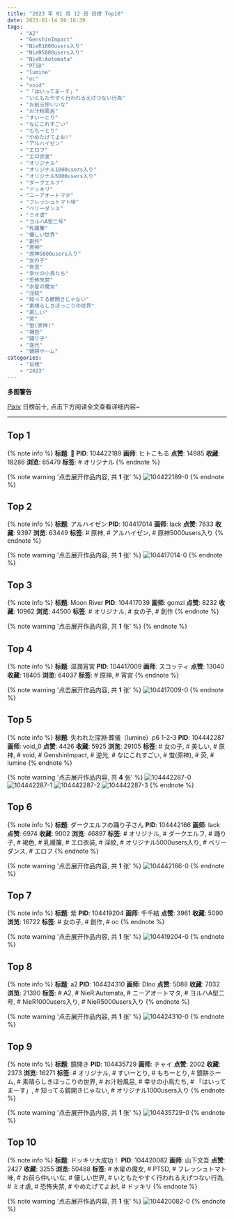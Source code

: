 ```yaml
---
title: "2023 年 01 月 12 日 日榜 Top10"
date: 2023-01-14 06:16:39
tags:
    - "A2"
    - "GenshinImpact"
    - "NieR1000users入り"
    - "NieR5000users入り"
    - "NieR:Automata"
    - "PTSD"
    - "lumine"
    - "oc"
    - "void"
    - "「はいってまーす」"
    - "いともたやすく行われるえげつない行為"
    - "お前ら仲いいな"
    - "お汁粉風呂"
    - "すいーとり"
    - "なにこれすごい"
    - "もちーとり"
    - "やめたげてよお!"
    - "アルハイゼン"
    - "エロフ"
    - "エロ衣装"
    - "オリジナル"
    - "オリジナル1000users入り"
    - "オリジナル5000users入り"
    - "ダークエルフ"
    - "ドッキリ"
    - "ニーアオートマタ"
    - "フレッシュトマト味"
    - "ベリーダンス"
    - "ミオ虐"
    - "ヨルハA型二号"
    - "乳暖簾"
    - "優しい世界"
    - "創作"
    - "原神"
    - "原神5000users入り"
    - "女の子"
    - "宵宮"
    - "幸せの小鳥たち"
    - "恐怖失禁"
    - "水星の魔女"
    - "淫紋"
    - "知ってる鏡開きじゃない"
    - "素晴らしきほっこりの世界"
    - "美しい"
    - "荧"
    - "蛍(原神)"
    - "褐色"
    - "踊り子"
    - "逆光"
    - "鏡餅ホーム"
categories:
    - "日榜"
    - "2023"
---
```


<i class="fa fa-triangle-exclamation"></i>**多图警告**<i class="fa fa-triangle-exclamation"></i>

[Pixiv](https://www.pixiv.net/) 日榜前十, 点击下方阅读全文查看详细内容~

<!-- more -->

---

## Top 1

{% note info %}
**标题**: 🐑
**PID**: 104422189 **画师**: ヒトこもる
**点赞**: 14985 **收藏**: 18286 **浏览**: 65479
**标签**: # オリジナル
{% endnote %}

{% note warning '点击展开作品内容, 共 **1** 张' %}
![104422189-0](https://i.pixiv.re/img-original/img/2023/01/11/05/01/34/104422189_p0.png)
{% endnote %}

## Top 2

{% note info %}
**标题**: アルハイゼン
**PID**: 104417014 **画师**: lack
**点赞**: 7633 **收藏**: 9397 **浏览**: 63449
**标签**: # 原神, # アルハイゼン, # 原神5000users入り
{% endnote %}

{% note warning '点击展开作品内容, 共 **1** 张' %}
![104417014-0](https://i.pixiv.re/img-original/img/2023/01/11/00/00/21/104417014_p0.png)
{% endnote %}

## Top 3

{% note info %}
**标题**: Moon River
**PID**: 104417039 **画师**: gomzi
**点赞**: 8232 **收藏**: 10962 **浏览**: 44500
**标签**: # オリジナル, # 女の子, # 創作
{% endnote %}

{% note warning '点击展开作品内容, 共 **1** 张' %}
{% endnote %}

## Top 4

{% note info %}
**标题**: 湿潤宵宮
**PID**: 104417009 **画师**: スコッティ
**点赞**: 13040 **收藏**: 18405 **浏览**: 64037
**标签**: # 原神, # 宵宮
{% endnote %}

{% note warning '点击展开作品内容, 共 **1** 张' %}
![104417009-0](https://i.pixiv.re/img-original/img/2023/01/11/00/00/20/104417009_p0.png)
{% endnote %}

## Top 5

{% note info %}
**标题**: 失われた深淵·葬儀（lumine）p6 1-2-3
**PID**: 104442287 **画师**: void_0
**点赞**: 4426 **收藏**: 5925 **浏览**: 29105
**标签**: # 女の子, # 美しい, # 原神, # void, # GenshinImpact, # 逆光, # なにこれすごい, # 蛍(原神), # 荧, # lumine
{% endnote %}

{% note warning '点击展开作品内容, 共 **4** 张' %}
![104442287-0](https://i.pixiv.re/img-original/img/2023/01/12/00/01/06/104442287_p0.jpg)
![104442287-1](https://i.pixiv.re/img-original/img/2023/01/12/00/01/06/104442287_p1.jpg)
![104442287-2](https://i.pixiv.re/img-original/img/2023/01/12/00/01/06/104442287_p2.jpg)
![104442287-3](https://i.pixiv.re/img-original/img/2023/01/12/00/01/06/104442287_p3.jpg)
{% endnote %}

## Top 6

{% note info %}
**标题**: ダークエルフの踊り子さん
**PID**: 104442166 **画师**: lack
**点赞**: 6974 **收藏**: 9002 **浏览**: 46897
**标签**: # オリジナル, # ダークエルフ, # 踊り子, # 褐色, # 乳暖簾, # エロ衣装, # 淫紋, # オリジナル5000users入り, # ベリーダンス, # エロフ
{% endnote %}

{% note warning '点击展开作品内容, 共 **1** 张' %}
![104442166-0](https://i.pixiv.re/img-original/img/2023/01/12/00/00/24/104442166_p0.png)
{% endnote %}

## Top 7

{% note info %}
**标题**: 紫
**PID**: 104419204 **画师**: 千千結
**点赞**: 3961 **收藏**: 5090 **浏览**: 16722
**标签**: # 女の子, # 創作, # oc
{% endnote %}

{% note warning '点击展开作品内容, 共 **1** 张' %}
![104419204-0](https://i.pixiv.re/img-original/img/2023/01/11/01/06/20/104419204_p0.jpg)
{% endnote %}

## Top 8

{% note info %}
**标题**: a2
**PID**: 104424310 **画师**: DIno
**点赞**: 5088 **收藏**: 7032 **浏览**: 21390
**标签**: # A2, # NieR:Automata, # ニーアオートマタ, # ヨルハA型二号, # NieR1000users入り, # NieR5000users入り
{% endnote %}

{% note warning '点击展开作品内容, 共 **1** 张' %}
![104424310-0](https://i.pixiv.re/img-original/img/2023/01/11/08/54/26/104424310_p0.jpg)
{% endnote %}

## Top 9

{% note info %}
**标题**: 鏡開き
**PID**: 104435729 **画师**: チャイ
**点赞**: 2002 **收藏**: 2373 **浏览**: 16271
**标签**: # オリジナル, # すいーとり, # もちーとり, # 鏡餅ホーム, # 素晴らしきほっこりの世界, # お汁粉風呂, # 幸せの小鳥たち, # 「はいってまーす」, # 知ってる鏡開きじゃない, # オリジナル1000users入り
{% endnote %}

{% note warning '点击展开作品内容, 共 **1** 张' %}
![104435729-0](https://i.pixiv.re/img-original/img/2023/01/11/20/30/03/104435729_p0.png)
{% endnote %}

## Top 10

{% note info %}
**标题**: ドッキリ大成功！
**PID**: 104420082 **画师**: 山下文吾
**点赞**: 2427 **收藏**: 3255 **浏览**: 50488
**标签**: # 水星の魔女, # PTSD, # フレッシュトマト味, # お前ら仲いいな, # 優しい世界, # いともたやすく行われるえげつない行為, # ミオ虐, # 恐怖失禁, # やめたげてよお!, # ドッキリ
{% endnote %}

{% note warning '点击展开作品内容, 共 **1** 张' %}
![104420082-0](https://i.pixiv.re/img-original/img/2023/01/11/01/47/41/104420082_p0.jpg)
{% endnote %}
